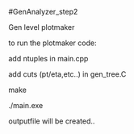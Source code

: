 #GenAnalyzer_step2

Gen level plotmaker

to run the plotmaker code:

add ntuples in main.cpp

add cuts (pt/eta,etc..) in gen_tree.C

make

./main.exe

outputfile will be created..
